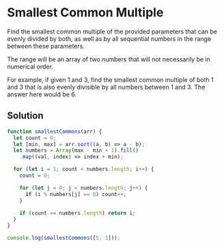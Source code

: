 # Smallest Common Multiple

Find the smallest common multiple of the provided parameters that can be evenly divided by both, as well as by all sequential numbers in the range between these parameters.

The range will be an array of two numbers that will not necessarily be in numerical order.

For example, if given 1 and 3, find the smallest common multiple of both 1 and 3 that is also evenly divisible by all numbers between 1 and 3. The answer here would be 6.

## Solution

```js
function smallestCommons(arr) {
  let count = 0;
  let [min, max] = arr.sort((a, b) => a - b);
  let numbers = Array(max - min + 1).fill()
    .map((val, index) => index + min);

  for (let i = 1; count < numbers.length; i++) {
    count = 0;

    for (let j = 0; j < numbers.length; j++) {
      if (i % numbers[j] == 0) count++;
    }

    if (count == numbers.length) return i;
  }
}

console.log(smallestCommons([5, 1]));
```
